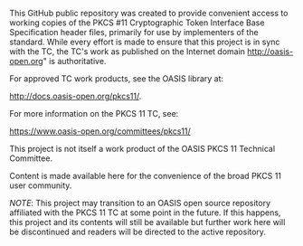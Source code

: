 This GitHub public repository was created to provide convenient access to working copies of the PKCS #11 Cryptographic Token Interface Base Specification header files, primarily for use by implementers of the standard.  While every effort is made to ensure that this project is in sync with the TC, the TC's work as published on the Internet domain <http://oasis-open.org>" is authoritative.

For approved TC work products, see the OASIS library at:

http://docs.oasis-open.org/pkcs11/. 

For more information on the PKCS 11 TC, see:

https://www.oasis-open.org/committees/pkcs11/

This project is not itself a work product of the OASIS PKCS 11 Technical Committee. 

Content is made available here for the convenience of the broad PKCS 11 user community.

*NOTE*: This project may transition to an OASIS open source repository affiliated with the PKCS 11 TC at some point in the future. If this happens, this project and its contents will still be available but further work here will be discontinued and readers will be directed to the active repository.
